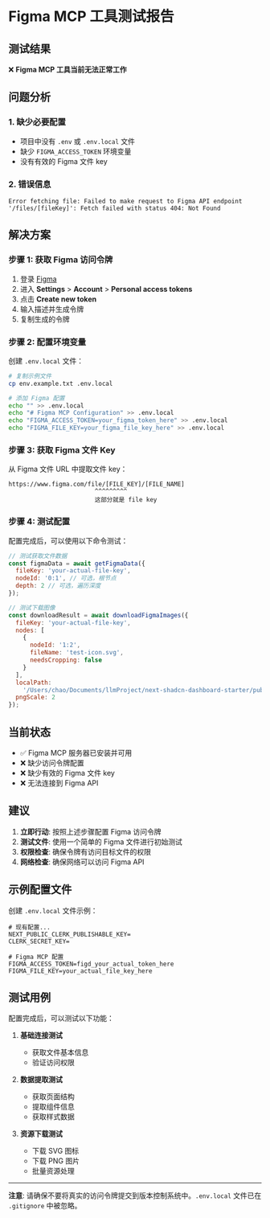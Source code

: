# Figma MCP 工具测试报告

## 测试结果

❌ **Figma MCP 工具当前无法正常工作**

## 问题分析

### 1. 缺少必要配置

- 项目中没有 `.env` 或 `.env.local` 文件
- 缺少 `FIGMA_ACCESS_TOKEN` 环境变量
- 没有有效的 Figma 文件 key

### 2. 错误信息

```
Error fetching file: Failed to make request to Figma API endpoint '/files/[fileKey]': Fetch failed with status 404: Not Found
```

## 解决方案

### 步骤 1: 获取 Figma 访问令牌

1. 登录 [Figma](https://www.figma.com/)
2. 进入 **Settings** > **Account** > **Personal access tokens**
3. 点击 **Create new token**
4. 输入描述并生成令牌
5. 复制生成的令牌

### 步骤 2: 配置环境变量

创建 `.env.local` 文件：

```bash
# 复制示例文件
cp env.example.txt .env.local

# 添加 Figma 配置
echo "" >> .env.local
echo "# Figma MCP Configuration" >> .env.local
echo "FIGMA_ACCESS_TOKEN=your_figma_token_here" >> .env.local
echo "FIGMA_FILE_KEY=your_figma_file_key_here" >> .env.local
```

### 步骤 3: 获取 Figma 文件 Key

从 Figma 文件 URL 中提取文件 key：

```
https://www.figma.com/file/[FILE_KEY]/[FILE_NAME]
                        ^^^^^^^^^
                        这部分就是 file key
```

### 步骤 4: 测试配置

配置完成后，可以使用以下命令测试：

```javascript
// 测试获取文件数据
const figmaData = await getFigmaData({
  fileKey: 'your-actual-file-key',
  nodeId: '0:1', // 可选，根节点
  depth: 2 // 可选，遍历深度
});

// 测试下载图像
const downloadResult = await downloadFigmaImages({
  fileKey: 'your-actual-file-key',
  nodes: [
    {
      nodeId: '1:2',
      fileName: 'test-icon.svg',
      needsCropping: false
    }
  ],
  localPath:
    '/Users/chao/Documents/llmProject/next-shadcn-dashboard-starter/public/assets',
  pngScale: 2
});
```

## 当前状态

- ✅ Figma MCP 服务器已安装并可用
- ❌ 缺少访问令牌配置
- ❌ 缺少有效的 Figma 文件 key
- ❌ 无法连接到 Figma API

## 建议

1. **立即行动**: 按照上述步骤配置 Figma 访问令牌
2. **测试文件**: 使用一个简单的 Figma 文件进行初始测试
3. **权限检查**: 确保令牌有访问目标文件的权限
4. **网络检查**: 确保网络可以访问 Figma API

## 示例配置文件

创建 `.env.local` 文件示例：

```env
# 现有配置...
NEXT_PUBLIC_CLERK_PUBLISHABLE_KEY=
CLERK_SECRET_KEY=

# Figma MCP 配置
FIGMA_ACCESS_TOKEN=figd_your_actual_token_here
FIGMA_FILE_KEY=your_actual_file_key_here
```

## 测试用例

配置完成后，可以测试以下功能：

1. **基础连接测试**

   - 获取文件基本信息
   - 验证访问权限

2. **数据提取测试**

   - 获取页面结构
   - 提取组件信息
   - 获取样式数据

3. **资源下载测试**
   - 下载 SVG 图标
   - 下载 PNG 图片
   - 批量资源处理

---

**注意**: 请确保不要将真实的访问令牌提交到版本控制系统中。`.env.local` 文件已在 `.gitignore` 中被忽略。
